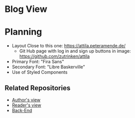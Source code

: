 # Blog View

# Planning

* Layout Close to this one: https://attila.peteramende.de/
  * Git Hub page with log in and sign up buttons in image: https://github.com/zutrinken/attila
* Primary Font: "Fira Sans"
* Secondary Font: "Libre Baskerville"
* Use of Styled Components


## Related Repositories

* [Author's view](https://github.com/gefgu/blog-author-view)  
* [Reader's view](https://github.com/gefgu/blog-reader-view)  
* [Back-End](https://github.com/gefgu/blog-back-end)
